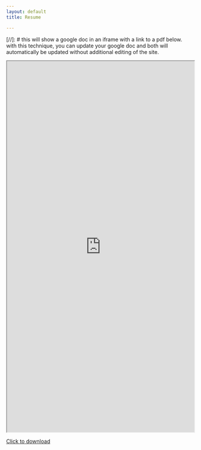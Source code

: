 ```yaml
---
layout: default
title: Resume

---
```

[//]: # this will show a google doc in an iframe with a link to a pdf below. with this technique, you can update your google doc and both will automatically be updated without additional editing of the site.

<iframe src="https://drive.google.com/file/d/1MR9F49KNWwa6tmpbWng0mFHSHqDID4x4/preview" width="100%" height="1000px"> </iframe>

<a href="https://uwaterloo.ca/scholar/sites/ca.scholar/files/b327zhan/files/bohanzhang_resume.pdf" download>Click to download</a>